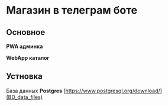 # **Магазин в телеграм боте**


## Основное

**PWA админка**

**WebApp каталог** 


## Устновка

База данных **Postgres**
[https://www.postgresql.org/download/](BD_data_files)

